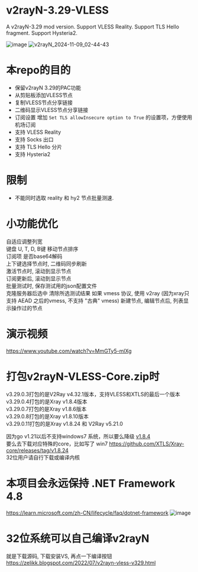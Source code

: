 # v2rayN-3.29-VLESS
A v2rayN-3.29 mod version. Support VLESS Reality. Support TLS Hello fragment. Support Hysteria2.

![image](https://github.com/crazypeace/v2rayN-3.29-VLESS/assets/665889/dde23c73-6885-47bf-8006-9f6ed3ef14a9)
<img alt="v2rayN_2024-11-09_02-44-43" src="https://github.com/user-attachments/assets/f5f8b72a-7448-4ff3-be63-f7dcb15156bb">


# 本repo的目的
- 保留v2rayN 3.29的PAC功能
- 从剪贴板添加VLESS节点
- 复制VLESS节点分享链接
- 二维码显示VLESS节点分享链接
- 订阅设置 增加 `Set TLS allowInsecure option to True` 的设置项，方便使用机场订阅
- 支持 VLESS Reality
- 支持 Socks 出口
- 支持 TLS Hello 分片
- 支持 Hysteria2

# 限制 
- 不能同时选取 reality 和 hy2 节点批量测速.

# 小功能优化
自适应调整列宽  
键盘 U, T, D, B键 移动节点排序  
订阅项 是否base64解码  
上下键选择节点时, 二维码同步刷新  
激活节点时, 滚动到显示节点  
订阅更新后, 滚动到显示节点  
批量测试时, 保存测试用的json配置文件  
克隆服务器后选中
清除所选测试结果
如果 vmess 协议, 使用 v2ray (因为xray只支持 AEAD 之后的vmess, 不支持 "古典" vmess)
新建节点, 编辑节点后, 列表显示操作过的节点

# 演示视频
https://www.youtube.com/watch?v=MmGTy5-mlXg


# 打包v2rayN-VLESS-Core.zip时
v3.29.0.3打包的是V2Ray v4.32.1版本，支持VLESS和XTLS的最后一个版本  
v3.29.0.4打包的是Xray v1.8.4版本  
v3.29.0.7打包的是Xray v1.8.6版本  
v3.29.0.8打包的是Xray v1.8.10版本  
v3.29.0.11打包的是Xray v1.8.24 和 V2Ray v5.21.0  

因为go v1.21以后不支持windows7 系统，所以要么降级 [v1.8.4](https://github.com/XTLS/Xray-core/releases/tag/v1.8.4)  
要么去下载对应特殊的core，比如写了 win7 https://github.com/XTLS/Xray-core/releases/tag/v1.8.24  
32位用户请自行下载或编译内核

# 本项目会永远保持 .NET Framework 4.8
https://learn.microsoft.com/zh-CN/lifecycle/faq/dotnet-framework
![image](https://github.com/crazypeace/v2rayN-3.29-VLESS/assets/665889/8efc502f-c216-4091-b111-7f127cfff79f)

# 32位系统可以自己编译v2rayN
就是下载源码, 下载安装VS, 再点一下编译按钮  
https://zelikk.blogspot.com/2022/07/v2rayn-vless-v329.html
